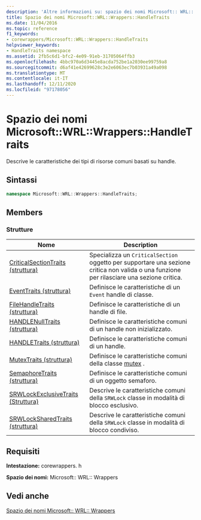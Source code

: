 ```yaml
---
description: 'Altre informazioni su: spazio dei nomi Microsoft:: WRL:: Wrappers:: HandleTraits'
title: Spazio dei nomi Microsoft::WRL::Wrappers::HandleTraits
ms.date: 11/04/2016
ms.topic: reference
f1_keywords:
- corewrappers/Microsoft::WRL::Wrappers::HandleTraits
helpviewer_keywords:
- HandleTraits namespace
ms.assetid: 2fb5c6d1-bfc2-4e09-91eb-31705064ffb3
ms.openlocfilehash: 4bbc970a6d3445e8acda752be1a2030ee99759a8
ms.sourcegitcommit: d6af41e42699628c3e2e6063ec7b03931a49a098
ms.translationtype: MT
ms.contentlocale: it-IT
ms.lasthandoff: 12/11/2020
ms.locfileid: "97178056"
---
```

# <a name="microsoftwrlwrappershandletraits-namespace"></a>Spazio dei nomi Microsoft::WRL::Wrappers::HandleTraits

Descrive le caratteristiche dei tipi di risorse comuni basati su handle.

## <a name="syntax"></a>Sintassi

```cpp
namespace Microsoft::WRL::Wrappers::HandleTraits;
```

## <a name="members"></a>Members

### <a name="structures"></a>Strutture

|Nome|Description|
|----------|-----------------|
|[CriticalSectionTraits (struttura)](criticalsectiontraits-structure.md)|Specializza un `CriticalSection` oggetto per supportare una sezione critica non valida o una funzione per rilasciare una sezione critica.|
|[EventTraits (struttura)](eventtraits-structure.md)|Definisce le caratteristiche di un `Event` handle di classe.|
|[FileHandleTraits (struttura)](filehandletraits-structure.md)|Definisce le caratteristiche di un handle di file.|
|[HANDLENullTraits (struttura)](handlenulltraits-structure.md)|Definisce le caratteristiche comuni di un handle non inizializzato.|
|[HANDLETraits (struttura)](handletraits-structure.md)|Definisce le caratteristiche comuni di un handle.|
|[MutexTraits (struttura)](mutextraits-structure.md)|Definisce le caratteristiche comuni della classe [mutex](mutex-class.md) .|
|[SemaphoreTraits (struttura)](semaphoretraits-structure.md)|Definisce le caratteristiche comuni di un oggetto semaforo.|
|[SRWLockExclusiveTraits (Struttura)](srwlockexclusivetraits-structure.md)|Descrive le caratteristiche comuni della `SRWLock` classe in modalità di blocco esclusivo.|
|[SRWLockSharedTraits (struttura)](srwlocksharedtraits-structure.md)|Descrive le caratteristiche comuni della `SRWLock` classe in modalità di blocco condiviso.|

## <a name="requirements"></a>Requisiti

**Intestazione:** corewrappers. h

**Spazio dei nomi:** Microsoft:: WRL:: Wrappers

## <a name="see-also"></a>Vedi anche

[Spazio dei nomi Microsoft:: WRL:: Wrappers](microsoft-wrl-wrappers-namespace.md)
